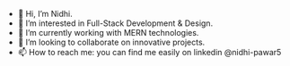 - 👋 Hi, I’m Nidhi.
- 👀 I’m interested in Full-Stack Development & Design.
- 🌱 I’m currently working with MERN technologies.
- 💞️ I’m looking to collaborate on innovative projects.
- 📫 How to reach me: you can find me easily on linkedin @nidhi-pawar5




